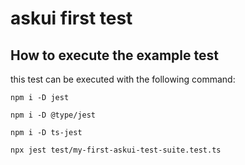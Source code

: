# askui first test

## How to execute the example test

this test can be executed with the following command:


```shell
npm i -D jest
```


```shell
npm i -D @type/jest
```


```shell
npm i -D ts-jest
```

```shell
npx jest test/my-first-askui-test-suite.test.ts
```
